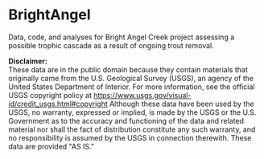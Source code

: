 # BrightAngel
Data, code, and analyses for Bright Angel Creek project assessing a possible trophic cascade as a result of ongoing trout removal.

__Disclaimer:__  
These data are in the public domain because they contain materials that originally came from the U.S. Geological Survey (USGS), an agency of the United States Department of Interior. For more information, see the official USGS copyright policy at https://www.usgs.gov/visual-id/credit_usgs.html#copyright Although these data have been used by the USGS, no warranty, expressed or implied, is made by the USGS or the U.S. Government as to the accuracy and functioning of the data and related material nor shall the fact of distribution constitute any such warranty, and no responsibility is assumed by the USGS in connection therewith. These data are provided "AS IS."
